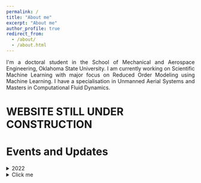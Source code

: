 ```yaml
---
permalink: /
title: "About me"
excerpt: "About me"
author_profile: true
redirect_from: 
  - /about/
  - /about.html
---
```


<div style="text-align: justify"> I'm a doctoral student in the School of Mechanical and Aerospace Engineering, Oklahoma State University. I am currently working on Scientific Machine Learning with major focus on Reduced Order Modeling using Machine Learning. I have a specialisation in Unmanned Aerial Systems and Masters in Computational Fluid Dynamics.</div>


WEBSITE STILL UNDER CONSTRUCTION
======


Events and Updates
======
<details>
  <summary>2022</summary>

    * **Nov 21, 2022** : I was awarded **J.Roy and Virginia Dorrough Distinguished Graduate Fellowship** from CEAT, Oklahoma State University.

    * **Nov 13, 2022**_: I successfully completed my level 1 high powered rocketry launch. Thank you, OSU Space Cowboys and Kloudbusters

</details>

<details>
  <summary>Click me</summary>
  
  ### Heading
  1. Foo
  2. Bar
     * Baz
     * Qux

  ### Some Code
  ```js
  function logSomething(something) {
    console.log('Something', something);
  }
  ```
</details>

